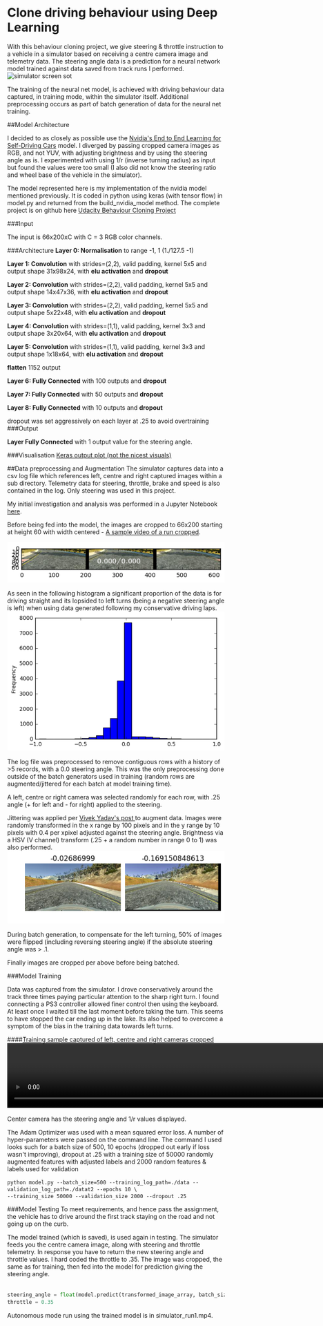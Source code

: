 Clone driving behaviour using Deep Learning
===


With this behaviour cloning project, we give steering & throttle instruction to a vehicle in a simulator based on receiving a centre camera image and telemetry data. The steering angle data is a prediction for a neural network model trained against data saved from track runs I performed.
![simulator screen sot](https://github.com.com/boson-lepton/behavioural-cloning/master/images/Self_Driving_Car_Nanodegree_Program.png)

The training of the neural net model, is achieved with driving behaviour data captured, in training mode, within the simulator itself. Additional preprocessing occurs as part of batch generation of data for the neural net training.

##Model Architecture

I decided to as closely as possible use the [Nvidia's End to End Learning for Self-Driving Cars](http://images.nvidia.com/content/tegra/automotive/images/2016/solutions/pdf/end-to-end-dl-using-px.pdf) model. I diverged by passing cropped camera images as RGB, and not YUV, with adjusting brightness and by using the steering angle as is. I experimented with using 1/r (inverse turning radius) as input but found the values were too small (I also did not know the steering ratio and wheel base of the vehicle in the simulator).

The model represented here is my implementation of the nvidia model mentioned previously. It is coded in python using keras (with tensor flow) in model.py and returned from the build_nvidia_model method. The complete project is on github here [Udacity Behaviour Cloning Project](https://github.com/boson-lepton/behavioural-cloning)

###Input

The input is 66x200xC with C = 3 RGB color channels.

###Architecture
**Layer 0: Normalisation** to range -1, 1 (1./127.5 -1)

**Layer 1: Convolution** with strides=(2,2), valid padding, kernel 5x5 and output shape 31x98x24, with **elu activation** and **dropout**

**Layer 2: Convolution** with strides=(2,2), valid padding, kernel 5x5 and output shape 14x47x36, with **elu activation** and **dropout**

**Layer 3: Convolution** with strides=(2,2), valid padding, kernel 5x5 and output shape 5x22x48, with **elu activation** and **dropout**

**Layer 4: Convolution** with strides=(1,1), valid padding, kernel 3x3 and output shape 3x20x64, with **elu activation** and **dropout**

**Layer 5: Convolution** with strides=(1,1), valid padding, kernel 3x3 and output shape 1x18x64, with **elu activation** and **dropout**

**flatten** 1152 output

**Layer 6: Fully Connected** with 100 outputs and **dropout**

**Layer 7: Fully Connected** with 50 outputs and **dropout**

**Layer 8: Fully Connected** with 10 outputs and **dropout**

dropout was set aggressively on each layer at .25 to avoid overtraining
###Output

**Layer Fully Connected** with 1 output value for the steering angle.

###Visualisation
[Keras output plot (not the nicest visuals)](https://raw.githubusercontent.com/boson-lepton/behavioural-cloning/master/model.png)

##Data preprocessing and Augmentation
The simulator captures data into a csv log file which references left, centre and right captured images within a sub directory. Telemetry data for steering, throttle, brake and speed is also contained in the log. Only steering was used in this project.

My initial investigation and analysis was performed in a Jupyter Notebook [here](https://github.com/boson-lepton/behavioural-cloning/blob/master/behavorial-cloning-initial-data-exploration.ipynb).

Before being fed into the model, the images are cropped to 66x200 starting at height 60 with width centered - [A sample video of a run cropped](https://github.com/boson-lepton/behavioural-cloning/blob/master/simulator_run1.mp4?raw=true).

![Cropped left, centre and right camera image](https://raw.githubusercontent.com/boson-lepton/behavioural-cloning/master/images/3cameras.png)

As seen in the following histogram a significant proportion of the data is for driving straight and its lopsided to left turns (being a negative steering angle is left) when using data generated following my conservative driving laps.
![Steering Angle Histogram](https://raw.githubusercontent.com/boson-lepton/behavioural-cloning/master/images/steering_histogram.png)

The log file was preprocessed to remove contiguous rows with a history of >5 records, with a 0.0 steering angle. This was the only preprocessing done outside of the batch generators used in training (random rows are augmented/jittered for each batch at model training time).

A left, centre or right camera was selected randomly for each row, with .25 angle (+ for left and - for right) applied to the steering.

Jittering was applied per [Vivek Yadav's post ](https://chatbotslife.com/using-augmentation-to-mimic-human-driving-496b569760a9#.yh93soib0) to augment data. Images were randomly transformed in the x range by 100 pixels and in the y range by 10 pixels with 0.4 per xpixel adjusted against the steering angle. Brightness via a HSV (V channel) transform (.25 + a random number in range 0 to 1) was also performed.
![jittered image](https://raw.githubusercontent.com/boson-lepton/behavioural-cloning/master/images/jittered_center_camera.png)

During batch generation, to compensate for the left turning, 50% of images were flipped (including reversing steering angle) if the absolute steering angle was > .1.

Finally images are cropped per above before being batched.

###Model Training

Data was captured from the simulator. I drove conservatively around the track three times paying particular attention to the sharp right turn. I found connecting a PS3 controller allowed finer control then using the keyboard. At least once I waited till the last moment before taking the turn. This seems to have stopped the car ending up in the lake. Its also helped to overcome a symptom of the bias in the training data towards left turns.

####[Training sample captured of left, centre and right cameras cropped](https://github.com/boson-lepton/behavioural-cloning/blob/master/simulator_run1.mp4?raw=true)
<video width="960" height="150" controls>
  <source src="https://github.com/boson-lepton/behavioural-cloning/blob/master/simulator_run1.mp4?raw=true">
</video>

Center camera has the steering angle and 1/r values displayed.

The Adam Optimizer was used with a mean squared error loss. A number of hyper-parameters were passed on the command line. The command I used looks such for a batch size of 500, 10 epochs (dropped out early if loss wasn't improving), dropout at .25 with a training size of 50000 randomly augmented features with adjusted labels and 2000 random features & labels used for validation

```
python model.py --batch_size=500 --training_log_path=./data --validation_log_path=./datat2 --epochs 10 \
--training_size 50000 --validation_size 2000 --dropout .25
```


###Model Testing
To meet requirements, and hence pass the assignment, the vehicle has to drive around the first track staying on the road and not going up on the curb.

The model trained (which is saved), is used again in testing. The simulator feeds you the centre camera image, along with steering and throttle telemetry. In response you have to return the new steering angle and throttle values. I hard coded the throttle to .35. The image was cropped, the same as for training, then fed into the model for prediction giving the steering angle.

```python

steering_angle = float(model.predict(transformed_image_array, batch_size=1))
throttle = 0.35
```

Autonomous mode run using the trained model is in simulator_run1.mp4.
